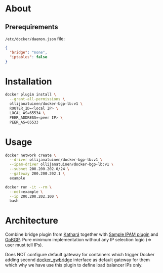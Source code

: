 # About
## Prerequirements
`/etc/docker/daemon.json` file:
```json
{
  "bridge": "none",
  "iptables": false
}
```

# Installation
```bash
docker plugin install \
  --grant-all-permissions \
  ollijanatuinen/docker-bgp-lb:v1 \
  ROUTER_ID=<local IP> \
  LOCAL_AS=65534 \
  PEER_ADDRESS=<peer IP> \
  PEER_AS=65533
```

# Usage
```bash
docker network create \
  --driver ollijanatuinen/docker-bgp-lb:v1 \
  --ipam-driver ollijanatuinen/docker-bgp-lb:v1 \
  --subnet 200.200.202.0/24 \
  --gateway 200.200.202.1 \
  example

docker run -it --rm \
  --net=example \
  --ip 200.200.202.100 \
  bash
```

# Architecture
Combine bridge plugin from [Kathará](https://github.com/KatharaFramework/NetworkPlugin) together with [Sample IPAM plugin](https://github.com/ishantt/docker-ipam-plugin) and [GoBGP](https://github.com/osrg/gobgp/). Pure minimum implementation without any IP selection logic (=> user must tell IPs).

Does NOT configure default gateway for containers which trigger Docker adding second [docker_gwbridge](https://docs.docker.com/engine/swarm/networking/#customize-the-docker_gwbridge) interface as default gateway for them which why we have use this plugin to define load balancer IPs only.
